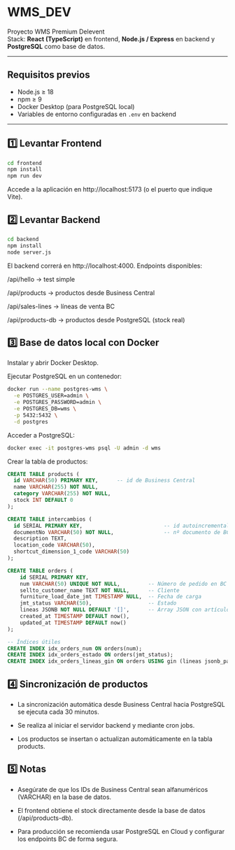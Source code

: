 # WMS_DEV

Proyecto WMS Premium Delevent  
Stack: **React (TypeScript)** en frontend, **Node.js / Express** en backend y **PostgreSQL** como base de datos.

---

## Requisitos previos

- Node.js ≥ 18
- npm ≥ 9
- Docker Desktop (para PostgreSQL local)
- Variables de entorno configuradas en `.env` en backend

---

## 1️⃣ Levantar Frontend

```bash
cd frontend
npm install
npm run dev
```
Accede a la aplicación en http://localhost:5173 (o el puerto que indique Vite).

## 2️⃣ Levantar Backend

```bash
cd backend
npm install
node server.js
```

El backend correrá en http://localhost:4000.
Endpoints disponibles:

/api/hello → test simple

/api/products → productos desde Business Central

/api/sales-lines → líneas de venta BC

/api/products-db → productos desde PostgreSQL (stock real)

## 3️⃣ Base de datos local con Docker

Instalar y abrir Docker Desktop.

Ejecutar PostgreSQL en un contenedor:

```bash
docker run --name postgres-wms \
  -e POSTGRES_USER=admin \
  -e POSTGRES_PASSWORD=admin \
  -e POSTGRES_DB=wms \
  -p 5432:5432 \
  -d postgres
```

Acceder a PostgreSQL:

```bash
docker exec -it postgres-wms psql -U admin -d wms
```

Crear la tabla de productos:

```sql
CREATE TABLE products (
  id VARCHAR(50) PRIMARY KEY,      -- id de Business Central
  name VARCHAR(255) NOT NULL,
  category VARCHAR(255) NOT NULL,
  stock INT DEFAULT 0
);

CREATE TABLE intercambios (
  id SERIAL PRIMARY KEY,                          -- id autoincremental local
  documentNo VARCHAR(50) NOT NULL,                -- nº documento de BC      
  description TEXT,
  location_code VARCHAR(50),
  shortcut_dimension_1_code VARCHAR(50)
);

CREATE TABLE orders (
    id SERIAL PRIMARY KEY,
    num VARCHAR(50) UNIQUE NOT NULL,         -- Número de pedido en BC
    sellto_customer_name TEXT NOT NULL,      -- Cliente
    furniture_load_date_jmt TIMESTAMP NULL,  -- Fecha de carga
    jmt_status VARCHAR(50),                  -- Estado
    lineas JSONB NOT NULL DEFAULT '[]',      -- Array JSON con artículos
    created_at TIMESTAMP DEFAULT now(),
    updated_at TIMESTAMP DEFAULT now()
);

-- Índices útiles
CREATE INDEX idx_orders_num ON orders(num);
CREATE INDEX idx_orders_estado ON orders(jmt_status);
CREATE INDEX idx_orders_lineas_gin ON orders USING gin (lineas jsonb_path_ops);
```

## 4️⃣ Sincronización de productos

- La sincronización automática desde Business Central hacia PostgreSQL se ejecuta cada 30 minutos.

- Se realiza al iniciar el servidor backend y mediante cron jobs.

- Los productos se insertan o actualizan automáticamente en la tabla products.

## 5️⃣ Notas

- Asegúrate de que los IDs de Business Central sean alfanuméricos (VARCHAR) en la base de datos.

- El frontend obtiene el stock directamente desde la base de datos (/api/products-db).

- Para producción se recomienda usar PostgreSQL en Cloud y configurar los endpoints BC de forma segura.